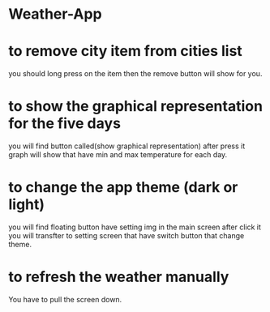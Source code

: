 # Weather-App

# to remove city item from cities list
you should long press on the item then the remove button will show for you.

# to show the graphical representation for the five days
you will find button called(show graphical representation) after press it graph will show that have min and max temperature for each day.

# to change the app theme (dark or light)
you will find floating button have setting img in the main screen
after click it you will transfter to setting screen that have switch button that change theme.

# to refresh the weather manually 
You have to pull the screen down.
